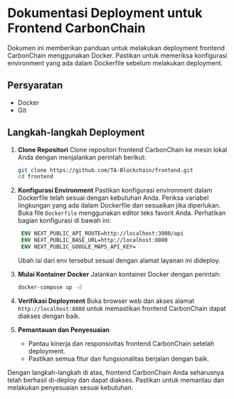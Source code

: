 # Dokumentasi Deployment untuk Frontend CarbonChain

Dokumen ini memberikan panduan untuk melakukan deployment frontend CarbonChain menggunakan Docker. Pastikan untuk memeriksa konfigurasi environment yang ada dalam Dockerfile sebelum melakukan deployment.

## Persyaratan

- Docker
- Git

## Langkah-langkah Deployment

1. **Clone Repositori**
   Clone repositori frontend CarbonChain ke mesin lokal Anda dengan menjalankan perintah berikut:

   ```bash
   git clone https://github.com/TA-Blockchain/frontend.git
   cd frontend
   ```

2. **Konfigurasi Environment**
   Pastikan konfigurasi environment dalam Dockerfile telah sesuai dengan kebutuhan Anda. Periksa variabel lingkungan yang ada dalam Dockerfile dan sesuaikan jika diperlukan.
   Buka file `Dockerfile` menggunakan editor teks favorit Anda. Perhatikan bagian konfigurasi di bawah ini:

   ```Dockerfile
    ENV NEXT_PUBLIC_API_ROUTE=http://localhost:3000/api
    ENV NEXT_PUBLIC_BASE_URL=http://localhost:8080
    ENV NEXT_PUBLIC_GOOGLE_MAPS_API_KEY=
   ```

   Ubah isi dari env tersebut sesuai dengan alamat layanan ini dideploy.

3. **Mulai Kontainer Docker**
   Jalankan kontainer Docker dengan perintah:

   ```bash
   docker-compose up -d
   ```

4. **Verifikasi Deployment**
   Buka browser web dan akses alamat `http://localhost:8080` untuk memastikan frontend CarbonChain dapat diakses dengan baik.

5. **Pemantauan dan Penyesuaian**
   - Pantau kinerja dan responsivitas frontend CarbonChain setelah deployment.
   - Pastikan semua fitur dan fungsionalitas berjalan dengan baik.

Dengan langkah-langkah di atas, frontend CarbonChain Anda seharusnya telah berhasil di-deploy dan dapat diakses. Pastikan untuk memantau dan melakukan penyesuaian sesuai kebutuhan.
